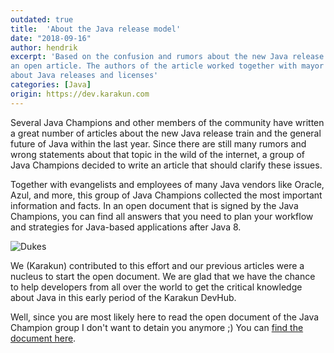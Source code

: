 ```yaml
---
outdated: true
title:  'About the Java release model'
date: "2018-09-16"
author: hendrik
excerpt: 'Based on the confusion and rumors about the new Java release model a group of Java Champions has written
an open article. The authors of the article worked together with mayor Java vendors to answer all questions
about Java releases and licenses'
categories: [Java]
origin: https://dev.karakun.com
---
```

Several Java Champions and other members of the community have written a great number of articles about the new Java release train and the general future of Java within the last year. Since there are still many rumors and wrong statements about that topic in the wild of the internet, a group of Java Champions decided to write an article that should clarify these issues.

Together with evangelists and employees of many Java vendors like Oracle, Azul, and more, this group of Java Champions collected the most important information and facts. In an open document that is signed by the Java Champions, you can find all answers that you need to plan your workflow and strategies for Java-based applications after Java 8.

![Dukes](/posts/2018-09-16-jc-java-article/3duke_suspects.jpg)

We (Karakun) contributed to this effort and our previous articles were a nucleus to start the open document. We are glad that we have the chance to help developers from all over the world to get the critical knowledge about Java in this early period of the Karakun DevHub.

Well, since you are most likely here to read the open document of the Java Champion group I don't want to detain you anymore ;) You can [find the document here](https://medium.com/@javachampions/java-is-still-free-c02aef8c9e04).
